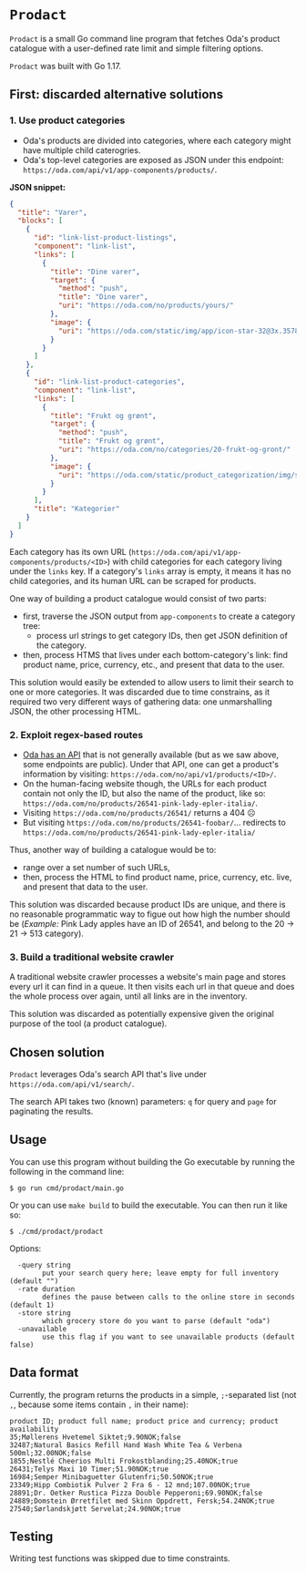 # `Prodact`

`Prodact` is a small Go command line program that fetches Oda's product catalogue with a user-defined rate limit and simple filtering options.

`Prodact` was built with Go 1.17.



## First: discarded alternative solutions

### 1. Use product categories

- Oda's products are divided into categories, where each category might have multiple child caterogries.
- Oda's top-level categories are exposed as JSON under this endpoint: `https://oda.com/api/v1/app-components/products/`.

**JSON snippet:**

```json
{
  "title": "Varer",
  "blocks": [
    {
      "id": "link-list-product-listings",
      "component": "link-list",
      "links": [
        {
          "title": "Dine varer",
          "target": {
            "method": "push",
            "title": "Dine varer",
            "uri": "https://oda.com/no/products/yours/"
          },
          "image": {
            "uri": "https://oda.com/static/img/app/icon-star-32@3x.35782c960fe7.png"
          }
        }
      ]
    },
    {
      "id": "link-list-product-categories",
      "component": "link-list",
      "links": [
        {
          "title": "Frukt og grønt",
          "target": {
            "method": "push",
            "title": "Frukt og grønt",
            "uri": "https://oda.com/no/categories/20-frukt-og-gront/"
          },
          "image": {
            "uri": "https://oda.com/static/product_categorization/img/svg/pear.1a8a8b0a8c2e.svg"
          }
        }
      ],
      "title": "Kategorier"
    }
  ]
}
```

Each category has its own URL (`https://oda.com/api/v1/app-components/products/<ID>`) with child categories for each category living under the `links` key. If a category's `links` array is empty, it means it has no child categories, and its human URL can be scraped for products.

One way of building a product catalogue would consist of two parts:
* first, traverse the JSON output from `app-components` to create a category tree:
  - process url strings to get category IDs, then get JSON definition of the category.
* then, process HTMS that lives under each bottom-category's link: find product name, price, currency, etc., and present that data to the user.

This solution would easily be extended to allow users to limit their search to one or more categories. It was discarded due to time constrains, as it required two very different ways of gathering data: one unmarshalling JSON, the other processing HTML.



### 2. Exploit regex-based routes

* [Oda has an API](https://github.com/kolonialno/api-docs) that is not generally available (but as we saw above, some endpoints are public). Under that API, one can get a product's information by visiting: `https://oda.com/no/api/v1/products/<ID>/`.
* On the human-facing website though, the URLs for each product contain not only the ID, but also the name of the product, like so: `https://oda.com/no/products/26541-pink-lady-epler-italia/`.
* Visiting `https://oda.com/no/products/26541/` returns a 404 ☹️
* But visiting `https://oda.com/no/products/26541-foobar/`... redirects to `https://oda.com/no/products/26541-pink-lady-epler-italia/`

Thus, another way of building a catalogue would be to:
* range over a set number of such URLs,
* then, process the HTML to find product name, price, currency, etc. live, and present that data to the user.

This solution was discarded because product IDs are unique, and there is no reasonable programmatic way to figue out how high the number should be (*Example:* Pink Lady apples have an ID of 26541, and belong to the 20 -> 21 -> 513 category).


### 3. Build a traditional website crawler

A traditional website crawler processes a website's main page and stores every url it can find in a queue. It then visits each url in that queue and does the whole process over again, until all links are in the inventory.

This solution was discarded as potentially expensive given the original purpose of the tool (a product catalogue).


## Chosen solution

`Prodact` leverages Oda's search API that's live under `https://oda.com/api/v1/search/`. 

The search API takes two (known) parameters: `q` for query and `page` for paginating the results.

## Usage

You can use this program without building the Go executable by running the following in the command line:

`$ go run cmd/prodact/main.go`

Or you can use `make build` to build the executable. You can then run it like so:

`$ ./cmd/prodact/prodact`

Options:

```
  -query string
    	put your search query here; leave empty for full inventory (default "")
  -rate duration
    	defines the pause between calls to the online store in seconds (default 1)
  -store string
    	which grocery store do you want to parse (default "oda")
  -unavailable
    	use this flag if you want to see unavailable products (default false)
```

## Data format

Currently, the program returns the products in a simple, `;`-separated list (not `,`, because some items contain `,` in their name):

```
product ID; product full name; product price and currency; product availability
35;Møllerens Hvetemel Siktet;9.90NOK;false
32487;Natural Basics Refill Hand Wash White Tea & Verbena 500ml;32.00NOK;false
1855;Nestlé Cheerios Multi Frokostblanding;25.40NOK;true
26431;Telys Maxi 10 Timer;51.90NOK;true
16984;Semper Minibaguetter Glutenfri;50.50NOK;true
23349;Hipp Combiotik Pulver 2 Fra 6 - 12 mnd;107.00NOK;true
28891;Dr. Oetker Rustica Pizza Double Pepperoni;69.90NOK;false
24889;Domstein Ørretfilet med Skinn Oppdrett, Fersk;54.24NOK;true
27540;Sørlandskjøtt Servelat;24.90NOK;true
```

## Testing

Writing test functions was skipped due to time constraints.
